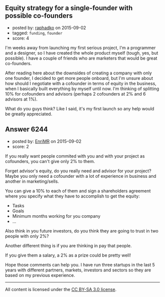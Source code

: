 ## Equity strategy for a single-founder with possible co-founders

- posted by: [raphadko](https://stackexchange.com/users/3229369/raphadko) on 2015-09-02
- tagged: `funding`, `founder`
- score: 4

I'm weeks away from launching my first serious project, I'm a programmer and a designer, so I have created the whole product myself (tough, yes, but possible).
I have a couple of friends who are marketers that would be great co-founders.

After reading here about the downsides of creating a company with only one founder, I decided to get more people onboard, but I'm unsure about how should I negotiate with a cofounder in terms of equity in the business, when I basically built everything by myself until now. I'm thinking of splitting 10% for cofounders and advisors (perhaps 2 cofounders at 2% and 6 advisors at 1%).

What do you guys think? Like I said, it's my first launch so any help would be greatly appreciated.


## Answer 6244

- posted by: [EnriMR](https://stackexchange.com/users/3023623/enrimr) on 2015-09-02
- score: 2

If you really want people commited with you and with your project as cofounders, you can't give only 2% to them.

Forget advisor's equity, do you really need and advisor for your project? Maybe you only need a cofounder with a lot of experience in business and another in marketing/sells.

You can give a 10% to each of them and sign a shareholders agreement where you specify what they have to accomplish to get the equity:

 - Tasks
 - Goals
 - Minimum months working for you company
 - ...

Also think in you future investors, do you think they are going to trust in two people with only 2%? 

Another different thing is if you are thinking in pay that people.

If you give them a salary, a 2% as a prize could be pretty well!

Hope those comments can help you. I have run three startups in the last 5 years with different partners, markets, investors and sectors so they are based on my previous experience.



---

All content is licensed under the [CC BY-SA 3.0 license](https://creativecommons.org/licenses/by-sa/3.0/).
